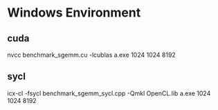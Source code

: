# Windows Environment
## cuda
nvcc benchmark_sgemm.cu -lcublas
a.exe 1024 1024 8192

## sycl
icx-cl -fsycl benchmark_sgemm_sycl.cpp -Qmkl OpenCL.lib
a.exe 1024 1024 8192
